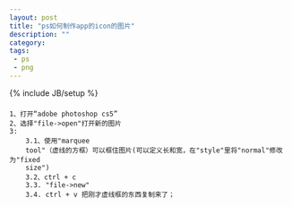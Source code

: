 ```yaml
---
layout: post
title: "ps如何制作app的icon的图片"
description: ""
category: 
tags: 
 - ps
 - png
---
```

{% include JB/setup %}
####
    1、打开“adobe photoshop cs5”
    2、选择"file->open"打开新的图片
	3:
		3.1、使用"marquee
		tool"（虚线的方框）可以框住图片(可以定义长和宽，在"style"里将"normal"修改为"fixed
		size")
		3.2、ctrl + c
		3.3. "file->new" 
		3.4. ctrl + v 把刚才虚线框的东西复制来了；
